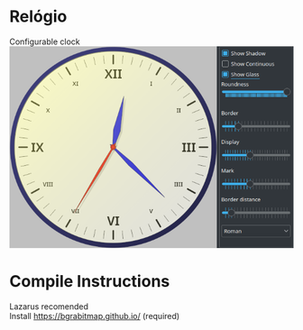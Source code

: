 # Relógio<br>
Configurable clock
![Screen](/screenshot.png)
# Compile Instructions
Lazarus recomended <br>
Install https://bgrabitmap.github.io/ (required)

